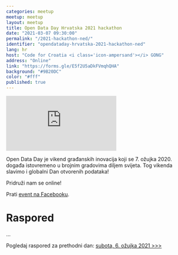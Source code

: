 ```yaml
---
categories: meetup
meetup: meetup
layout: meetup
title: Open Data Day Hrvatska 2021 hackathon
date: "2021-03-07 09:30:00"
permalink: "/2021-hackathon-ned/"
identifier: "opendataday-hrvatska-2021-hackathon-ned"
lang: hr
host: "Code for Croatia <i class='icon-ampersand'></i> GONG"
address: "Online"
link: "https://forms.gle/E5f2U5aDkFVmqhQHA"
background: "#9B20DC"
color: "#fff"
published: true
---
```


<!-- Embed responsive Youtube videos - https://avexdesigns.com/blog/responsive-youtube-embed  -->

<!-- Playlist: -->
<div class="embed-container"><iframe src="https://www.youtube.com/embed/videoseries?list=PL0xknu6-elklI6HYPrF-TDX4TiPTen8TN" frameborder="0" allow="autoplay; encrypted-media" allowfullscreen></iframe></div>

Open Data Day je vikend građanskih inovacija koji se 7. ožujka 2020. događa istovremeno u brojnim gradovima diljem svijeta. Tog vikenda slavimo i globalni Dan otvorenih podataka!

Pridruži nam se online!

Prati [event na Facebooku](https://www.facebook.com/events/1062413730935676?acontext=%7B%22event_action_history%22%3A[%7B%22extra_data%22%3A%22%22%2C%22mechanism%22%3A%22surface%22%2C%22surface%22%3A%22edit_dialog%22%7D%2C%7B%22extra_data%22%3A%22%22%2C%22mechanism%22%3A%22surface%22%2C%22surface%22%3A%22permalink%22%7D%2C%7B%22extra_data%22%3A%22%22%2C%22mechanism%22%3A%22surface%22%2C%22surface%22%3A%22edit_dialog%22%7D]%7D).

# Raspored

...

Pogledaj raspored za prethodni dan: [subota, 6. ožujka 2021 >>>](/2021-hackathon-sub/)
